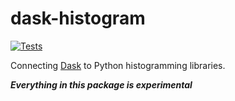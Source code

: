 # dask-histogram

[![Tests](https://github.com/douglasdavis/dask-histogram/actions/workflows/ci.yml/badge.svg)](https://github.com/douglasdavis/dask-histogram/actions/workflows/ci.yml)

Connecting [Dask](https://dask.org) to Python histogramming libraries.

**_Everything in this package is experimental_**
